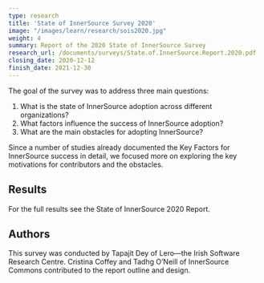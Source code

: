 ```yaml
---
type: research
title: 'State of InnerSource Survey 2020'
image: "/images/learn/research/sois2020.jpg"
weight: 4
summary: Report of the 2020 State of InnerSource Survey
research_url: /documents/surveys/State.of.InnerSource.Report.2020.pdf
closing_date: 2020-12-12
finish_date: 2021-12-30
---
```


The goal of the survey was to address three main questions:

1. What is the state of InnerSource adoption across different organizations?
1. What factors influence the success of InnerSource adoption?
1. What are the main obstacles for adopting InnerSource?

Since a number of studies already documented the Key Factors for InnerSource success in detail, we focused more on exploring the key motivations for contributors and the obstacles.

## Results

For the full results see the State of InnerSource 2020 Report.

## Authors

This survey was conducted by Tapajit Dey of Lero—the Irish Software Research Centre. Cristina Coffey and Tadhg O’Neill of InnerSource Commons contributed to the report outline and design.
